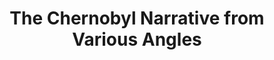 ---
title:  "The Chernobyl Narrative from Various Angles"
category: ['arts']
classes: ['hide-desc']
excerpt: "This project explores the question of how different narratives can be valuable, considering the contested truths of Chernobyl. This is an investigation on authorship and narrative construction. It considers the author’s background, author’s interaction with Chernobyl, and novel structure. "
# excerpt: "This is an investigation on authorship and narrative construction."
description: "This project explores the question of how different narratives can be valuable, considering the contested truths of Chernobyl. This is an investigation on authorship and narrative construction. It considers the author’s background, author’s interaction with Chernobyl, and novel structure. "
header:
  overlay_image: /assets/images/lam.png
  teaser: assets/images/lam.png
contributors:
    - name: Gwendolyn Lam
      bio: "Gwendolyn is pursuing an environmental major with biology focus and a statistics minor. She is in the class of 2023 and unsure why she has decided on the statistics minor. You can probably find her in the gardens on campus (working on the grounds crew with a colorful hat) or in the Crum watching some birds."
embed:
    type: arcgis
    id: f81a8de04c0e4c9bb1507fe1fa48366d
    url: "https://storymaps.arcgis.com/stories/f81a8de04c0e4c9bb1507fe1fa48366d"
---